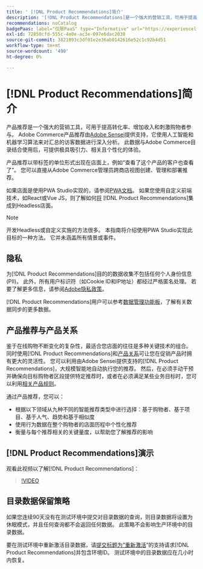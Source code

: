 ```yaml
---
title: ' [!DNL Product Recommendations]简介'
description: '[!DNL Product Recommendations]是一个强大的营销工具，可用于提高转化率、增加收入和刺激购物者参与。'
recommendations: noCatalog
badgePaas: label="仅限PaaS" type="Informative" url="https://experienceleague.adobe.com/zh-hans/docs/commerce/user-guides/product-solutions" tooltip="仅适用于云项目(Adobe管理的PaaS基础架构)和内部部署项目上的Adobe Commerce 。"
exl-id: 72850cfd-555c-4e0e-ac3e-097e6dac2030
source-git-commit: 3821893c3df01e2e36ab0142616e52c1c92b4d51
workflow-type: tm+mt
source-wordcount: '490'
ht-degree: 0%

---
```


# [!DNL Product Recommendations]简介

产品推荐是一个强大的营销工具，可用于提高转化率、增加收入和刺激购物者参与。 Adobe Commerce产品推荐由[Adobe Sensei](https://www.adobe.com/sensei.html)提供支持，它使用人工智能和机器学习算法来对汇总的访客数据进行深入分析。 此数据与Adobe Commerce目录结合使用后，可提供极具吸引力、相关且个性化的体验。

产品推荐以带标签的单位形式出现在店面上，例如“查看了这个产品的客户也查看了”。 您可以直接从Adobe Commerce管理员跨商店视图创建、管理和部署推荐。

如果店面是使用PWA Studio实现的，请参阅[PWA文档](https://developer.adobe.com/commerce/pwa-studio/integrations/product-recommendations/)。 如果您使用自定义前端技术，如React或Vue JS，则了解如何[将](headless.md) [!DNL Product Recommendations]集成到Headless店面。

>[!NOTE]
>
>开发Headless或自定义实施的方法很多。 本指南将介绍使用PWA Studio实现此目标的一种方法。 它并未涵盖所有情景或事件。

## 隐私

为[!DNL Product Recommendations]目的的数据收集不包括任何个人身份信息(PII)。 此外，所有用户标识符（如Cookie ID和IP地址）都经过严格匿名处理。 若要了解更多信息，请参阅[Adobe隐私政策](https://www.adobe.com/privacy/policy.html)。

[!DNL Product Recommendations]用户可以参考[数据管理功能板](https://experienceleague.adobe.com/docs/commerce-admin/systems/data-transfer/data-dashboard.html?lang=zh-Hans)，了解有关数据同步的更多数据。

## 产品推荐与产品关系

鉴于在线购物不断变化的复杂性，最适合您店面的往往是多种关键技术的组合。 同时使用[!DNL Product Recommendations]和[产品关系](https://experienceleague.adobe.com/docs/commerce-admin/marketing/promotions/product-relationships/product-relationships.html?lang=zh-Hans)可让您在促销产品时拥有更大的灵活性。 您可以利用由Adobe Sensei提供支持的[!DNL Product Recommendations]，大规模智能地自动执行您的推荐。 然后，在必须手动干预并确保向目标购物者区段提供特定推荐时，或者在必须满足某些业务目标时，您可以利用[相关产品规则](https://experienceleague.adobe.com/docs/commerce-admin/marketing/promotions/product-relationships/product-related-rules.html?lang=zh-Hans)。

通过产品推荐，您可以：

- 根据以下领域从九种不同的智能推荐类型中进行选择：基于购物者、基于项目、基于人气、趋势和基于相似度
- 使用行为数据在整个购物者的店面历程中个性化推荐
- 衡量与每个推荐相关的关键量度，以帮助您了解推荐的影响

## [!DNL Product Recommendations]演示

观看此视频以了解[!DNL Product Recommendations]：

>[!VIDEO](https://video.tv.adobe.com/v/343991?quality=12)

## 目录数据保留策略

如果您连续90天没有在测试环境中提交对目录数据的查询，则目录数据将设置为休眠模式，并且任何查询都不会返回任何数据。 此策略不会影响生产环境中的目录数据。

要在测试环境中重新激活目录数据，请[提交标题为“重新激活](https://experienceleague.adobe.com/zh-hans/docs/commerce-knowledge-base/kb/help-center-guide/magento-help-center-user-guide#experience-league-start-page)”的支持请求[!DNL Product Recommendations]并包含环境ID。 测试环境中的目录数据应在几小时内恢复。
